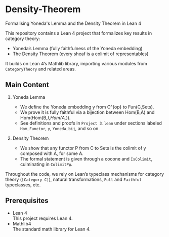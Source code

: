 # Density-Theorem
Formalising Yoneda's Lemma and the Density Theorem in Lean 4

This repository contains a Lean 4 project that formalizes key results in category theory:

- Yoneda’s Lemma (fully faithfulness of the Yoneda embedding)
- The Density Theorem (every sheaf is a colimit of representables)

It builds on Lean 4’s Mathlib library, importing various modules from `CategoryTheory` and related areas.

## Main Content

1. Yoneda Lemma  
   - We define the Yoneda embedding y from C^{op} to Fun(C,Sets).
   - We prove it is fully faithful via a bijection between Hom(B,A) and Hom(Hom(B,_),Hom(A,_)).
   - See definitions and proofs in `Project 3.lean` under sections labeled `Hom_Functor`, `y`, `Yoneda_bij`, and so on.

2. Density Theorem  
   - We show that any functor P from C to Sets is the colimit of y composed with A, for some A.
   - The formal statement is given through a cocone and `IsColimit`, culminating in `ColimitPφ`.

Throughout the code, we rely on Lean’s typeclass mechanisms for category theory (`[Category C]`), natural transformations, `Full` and `Faithful` typeclasses, etc.

## Prerequisites

- Lean 4  
  This project requires Lean 4.  
- Mathlib4  
  The standard math library for Lean 4.
